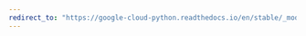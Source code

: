 ```yaml
---
redirect_to: "https://google-cloud-python.readthedocs.io/en/stable/_modules/google/cloud/spanner_v1/client.html"
---
```

